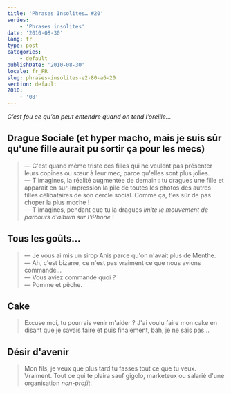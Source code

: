 ```yaml
---
title: 'Phrases Insolites… #20'
series:
    - 'Phrases insolites'
date: '2010-08-30'
lang: fr
type: post
categories:
    - default
publishDate: '2010-08-30'
locale: fr_FR
slug: phrases-insolites-e2-80-a6-20
section: default
2010:
    - '08'
---
```


_C’est fou ce qu’on peut entendre quand on tend l’oreille…_

<!--more-->

## Drague Sociale (et hyper macho, mais je suis sûr qu'une fille aurait pu sortir ça pour les mecs)

> — C'est quand même triste ces filles qui ne veulent pas présenter leurs copines ou sœur à leur mec, parce qu'elles sont plus jolies.  
> — T'imagines, la réalité augmentée de demain&nbsp;: tu dragues une fille et apparait en sur-impression la pile de toutes les photos des autres filles célibataires de son cercle social. Comme ça, t'es sûr de pas choper la plus moche&nbsp;!  
> — T'imagines, pendant que tu la dragues *imite le mouvement de parcours d'album sur l'iPhone*&nbsp;!

## Tous les goûts…

> — Je vous ai mis un sirop Anis parce qu'on n'avait plus de Menthe.  
> — Ah, c'est bizarre, ce n'est pas vraiment ce que nous avions commandé…  
> — Vous aviez commandé quoi&nbsp;?  
> — Pomme et pêche.

## Cake

> Excuse moi, tu pourrais venir m'aider&nbsp;? J'ai voulu faire mon cake en disant que je savais faire et puis finalement, bah, je ne sais pas…

## Désir d'avenir

> Mon fils, je veux que plus tard tu fasses tout ce que tu veux. Vraiment. Tout ce qui te plaira sauf gigolo, marketeux ou salarié d'une organisation <em lang="en">non-profit</em>.
